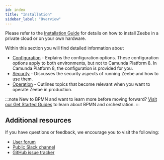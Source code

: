 ```yaml
---
id: index
title: "Installation"
sidebar_label: "Overview"
---
```


Please refer to the [Installation Guide](/docs/self-managed/platform-deployment/) for details on how to install Zeebe in a private cloud or on your own hardware.

Within this section you will find detailed information about 

- [Configuration](configuration/configuration.md) - Explains the configuration options. These configuration options apply to both environments, but not to Camunda Platform 8. In Camunda Platform 8, the configuration is provided for you.
- [Security](security/security.md) - Discusses the security aspects of running Zeebe and how to use them.
- [Operation](operations/index.md) - Outlines topics that become relevant when you want to operate Zeebe in production.


:::note
New to BPMN and want to learn more before moving forward? [Visit our Get Started Guides](/docs/guides/getting-started/) to learn about BPMN and orchestration.
:::


## Additional resources

If you have questions or feedback, we encourage you to visit the following:

- [User forum](https://forum.camunda.io/)
- [Public Slack channel](https://camunda-slack-invite.herokuapp.com/)
- [GitHub issue tracker](https://github.com/camunda/zeebe/issues)
